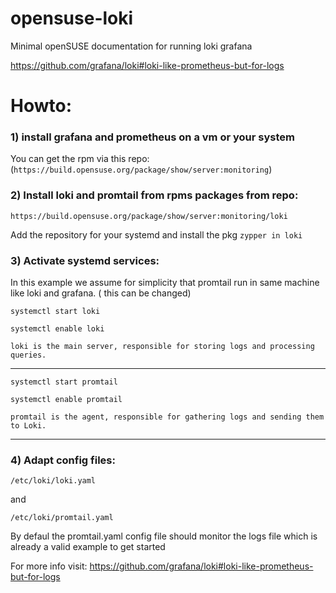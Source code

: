 # opensuse-loki

Minimal openSUSE documentation for running loki grafana

https://github.com/grafana/loki#loki-like-prometheus-but-for-logs


# Howto:

### 1) install grafana and prometheus on a vm  or your system

You can get the rpm via this repo:
(`https://build.opensuse.org/package/show/server:monitoring`)

### 2) Install loki and promtail from rpms packages from repo:
`https://build.opensuse.org/package/show/server:monitoring/loki`

Add the repository for your systemd and install the pkg
`zypper in loki`


### 3) Activate systemd services:

In this example we assume for simplicity that promtail run in same machine like loki and grafana. ( this can be changed)


`systemctl start loki`

`systemctl enable loki`


    loki is the main server, responsible for storing logs and processing queries.
___
`systemctl start promtail`

`systemctl enable promtail`


    promtail is the agent, responsible for gathering logs and sending them to Loki.

___
### 4) Adapt config files:


`/etc/loki/loki.yaml`

and

`/etc/loki/promtail.yaml`

By defaul the promtail.yaml config file should monitor the logs file which is already a valid example to get started


For more info visit: 
https://github.com/grafana/loki#loki-like-prometheus-but-for-logs

